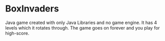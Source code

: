 # BoxInvaders
Java game created with only Java Libraries and no game engine. It has 4 levels which it rotates through. The game goes on forever and you play for high-score.
